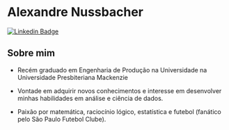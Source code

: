 # Alexandre Nussbacher

[![Linkedin Badge](https://img.shields.io/badge/linkedin-%230077B5.svg?&style=for-the-badge&logo=linkedin&logoColor=white)](linkedin.com/in/alexandre-nussbacher-62ab8a169)

## Sobre mim

* Recém graduado em Engenharia de Produção na Universidade na Universidade Presbiteriana Mackenzie

* Vontade em adquirir novos conhecimentos e interesse em desenvolver minhas habilidades em análise e ciência de dados.

* Paixão por matemática, raciocínio lógico, estatística e futebol (fanático pelo São Paulo Futebol Clube).

<!--
**alexandrenussbacher/alexandrenussbacher** is a ✨ _special_ ✨ repository because its `README.md` (this file) appears on your GitHub profile.

Here are some ideas to get you started:

- 🔭 I’m currently working on ...
- 🌱 I’m currently learning ...
- 👯 I’m looking to collaborate on ...
- 🤔 I’m looking for help with ...
- 💬 Ask me about ...
- 📫 How to reach me: ...
- 😄 Pronouns: ...
- ⚡ Fun fact: ...
-->
